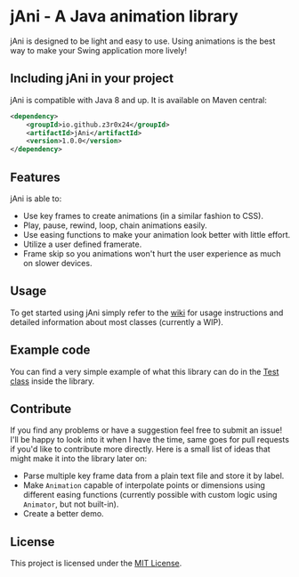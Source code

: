 # jAni - A Java animation library
jAni is designed to be light and easy to use. Using animations is the best way to make your Swing application more lively!

## Including jAni in your project
jAni is compatible with Java 8 and up. It is available on Maven central:

```xml
<dependency>
    <groupId>io.github.z3r0x24</groupId>
    <artifactId>jAni</artifactId>
    <version>1.0.0</version>
</dependency>
```

## Features
jAni is able to:
* Use key frames to create animations (in a similar fashion to CSS).
* Play, pause, rewind, loop, chain animations easily.
* Use easing functions to make your animation look better with little effort.
* Utilize a user defined framerate.
* Frame skip so you animations won't hurt the user experience as much on slower devices.

## Usage
To get started using jAni simply refer to the [wiki](https://github.com/Z3R0x24/jani/wiki) for usage instructions and detailed information about most classes (currently a WIP).

## Example code
You can find a very simple example of what this library can do in the [Test class](https://github.com/Z3R0x24/jani/blob/main/src/main/java/io/github/z3r0x24/jani/Test.java) inside the library.

## Contribute
If you find any problems or have a suggestion feel free to submit an issue! I'll be happy to look into it when I have the time, same goes for pull requests if you'd like to contribute more directly.
Here is a small list of ideas that might make it into the library later on:
* Parse multiple key frame data from a plain text file and store it by label.
* Make `Animation` capable of interpolate points or dimensions using different easing functions (currently possible with custom logic using `Animator`, but not built-in).
* Create a better demo.

## License
This project is licensed under the [MIT License](https://github.com/Z3R0x24/jani/blob/main/LICENSE).

